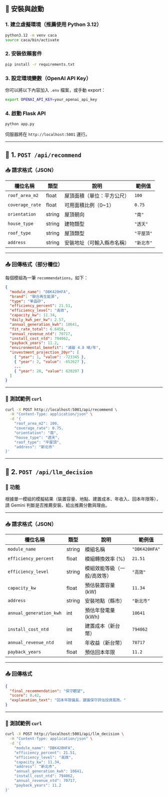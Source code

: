 ## 🔧 安裝與啟動

### 1. 建立虛擬環境（推薦使用 Python 3.12）

```bash
python3.12 -m venv caca
source caca/bin/activate
```

### 2. 安裝依賴套件

```bash
pip install -r requirements.txt
```

### 3. 設定環境變數（OpenAI API Key）

你可以將以下內容加入 `.env` 檔案，或手動 export：

```bash
export OPENAI_API_KEY=your_openai_api_key
```

### 4. 啟動 Flask API

```bash
python app.py
```

伺服器將在 `http://localhost:5001` 運行。

---

## 🔹 1. `POST /api/recommend`

### 📥 請求格式（JSON）

| 欄位名稱            | 類型     | 說明            | 範例值     |
| --------------- | ------ | ------------- | ------- |
| `roof_area_m2`  | float  | 屋頂面積（單位：平方公尺） | `100`   |
| `coverage_rate` | float  | 可用面積比例（0\~1）  | `0.75`  |
| `orientation`   | string | 屋頂朝向          | `"南"`   |
| `house_type`    | string | 建物類型          | `"透天"`  |
| `roof_type`     | string | 屋頂類型          | `"平屋頂"` |
| `address`       | string | 安裝地址（可輸入縣市名稱） | `"新北市"` |

---

### 📤 回傳格式（部分欄位）

每個模組為一筆 `recommendations`，如下：

```json
{
  "module_name": "DBK420HFA",
  "brand": "聯合再生能源",
  "type": "單晶矽",
  "efficiency_percent": 21.51,
  "efficiency_level": "高效",
  "capacity_kw": 11.34,
  "daily_kwh_per_kw": 2.57,
  "annual_generation_kwh": 10641,
  "fit_rate_total": 6.6458,
  "annual_revenue_ntd": 70717,
  "install_cost_ntd": 794062,
  "payback_years": 11.2,
  "environmental_benefit": "減碳 4.8 噸/年",
  "investment_projection_20yr": [
    { "year": 1, "value": -723345 },
    { "year": 2, "value": -652627 },
    ...
    { "year": 20, "value": 620297 }
  ]
}
```

---

### 🧪 測試範例 `curl`

```bash
curl -X POST http://localhost:5001/api/recommend \
  -H "Content-Type: application/json" \
  -d '{
    "roof_area_m2": 100,
    "coverage_rate": 0.75,
    "orientation": "南",
    "house_type": "透天",
    "roof_type": "平屋頂",
    "address": "新北市"
}'
```

---

## 🔹 2. `POST /api/llm_decision`

### 📌 功能

根據單一模組的模擬結果（裝置容量、地點、建置成本、年收入、回本年限等），請 Gemini 判斷是否推薦安裝、給出推薦分數與理由。

---

### 📥 請求格式（JSON）

| 欄位名稱                    | 類型     | 說明             | 範例值           |
| ----------------------- | ------ | -------------- | ------------- |
| `module_name`           | string | 模組名稱           | `"DBK420HFA"` |
| `efficiency_percent`    | float  | 模組轉換效率 (%)     | `21.51`       |
| `efficiency_level`      | string | 模組效能等級（一般/高效等） | `"高效"`        |
| `capacity_kw`           | float  | 預估裝置容量 (kW)    | `11.34`       |
| `address`               | string | 安裝地點（縣市）       | `"新北市"`       |
| `annual_generation_kwh` | int    | 預估年發電量 (kWh)   | `10641`       |
| `install_cost_ntd`      | int    | 建置成本（新台幣）      | `794062`      |
| `annual_revenue_ntd`    | int    | 年收益（新台幣）       | `70717`       |
| `payback_years`         | float  | 預估回本年限         | `11.2`        |

---

### 📤 回傳格式

```json
{
  "final_recommendation": "保守觀望",
  "score": 0.42,
  "explanation_text": "回本年限偏長，建議保守評估投資風險。"
}
```

---

### 🧪 測試範例 `curl`

```bash
curl -X POST http://localhost:5001/api/llm_decision \
  -H "Content-Type: application/json" \
  -d '{
    "module_name": "DBK420HFA",
    "efficiency_percent": 21.51,
    "efficiency_level": "高效",
    "capacity_kw": 11.34,
    "address": "新北市",
    "annual_generation_kwh": 10641,
    "install_cost_ntd": 794062,
    "annual_revenue_ntd": 70717,
    "payback_years": 11.2
}'
```
